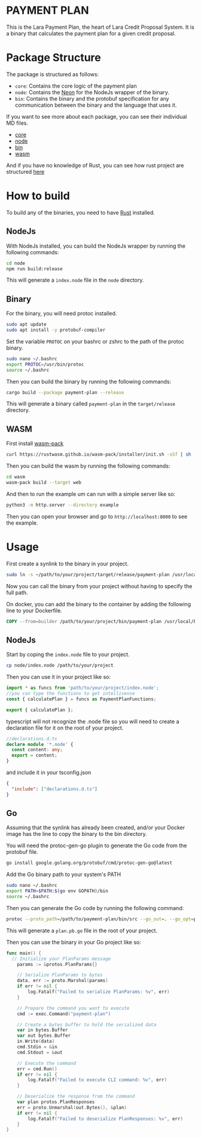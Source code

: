 # PAYMENT PLAN
This is the Lara Payment Plan, the heart of Lara Credit Proposal System. It is a binary that calculates the payment plan for a given credit proposal.

# Package Structure
The package is structured as follows:
- `core`: Contains the core logic of the payment plan
- `node`: Contains the [Neon](https://neon-rs.dev) for the NodeJs wrapper of the binary.
- `bin`: Contains the binary and the protobuf specification for any communication between the binary and the language that uses it.

If you want to see more about each package, you can see their individual MD files.

- [core](docs/core.md)
- [node](docs/node.md)
- [bin](docs/bin.md)
- [wasm](docs/wasm.md)

And if you have no knowledge of Rust, you can see how rust project are structured [here](docs/rust.md)


# How to build

To build any of the binaries, you need to have [Rust](https://www.rust-lang.org/tools/install) installed.

## NodeJs

With NodeJs installed, you can build the NodeJs wrapper by running the following commands:

```bash
cd node
npm run build:release
```

This will generate a `index.node` file in the `node` directory.

## Binary

For the binary, you will need protoc installed.

```bash	
sudo apt update
sudo apt install -y protobuf-compiler
```

Set the variable `PROTOC` on your bashrc or zshrc to the path of the protoc binary.

```bash
sudo nano ~/.bashrc
export PROTOC=/usr/bin/protoc
source ~/.bashrc
```

Then you can build the binary by running the following commands:

```bash
cargo build --package payment-plan --release
```

This will generate a binary called `payment-plan` in the `target/release` directory.

## WASM

First install [wasm-pack](https://github.com/rustwasm/wasm-pack?tab=readme-ov-file)

```bash
curl https://rustwasm.github.io/wasm-pack/installer/init.sh -sSf | sh
```

Then you can build the wasm by running the following commands:

```bash
cd wasm
wasm-pack build --target web  
```

And then to run the example um can run with a simple server like so:

```bash
python3 -m http.server --directory example
```

Then you can open your browser and go to `http://localhost:8000` to see the example.

# Usage
First create a synlink to the binary in your project.

```bash
sudo ln -s ~/path/to/your/project/target/release/payment-plan /usr/local/bin/payment-plan
```
Now you can call the binary from your project without having to specify the full path.

On docker, you can add the binary to the container by adding the following line to your Dockerfile.

```Dockerfile
COPY --from=builder /path/to/your/project/bin/payment-plan /usr/local/bin/payment-plan
```

## NodeJs

Start by coping the `index.node` file to your project.

```bash
cp node/index.node /path/to/your/project
```

Then you can use it in your project like so:

```typescript
import * as funcs from 'path/to/your/project/index.node';
//you can type the functions to get intellisense
const { calculatePlan } = funcs as PaymentPlanFunctions; 

export { calculatePlan };
```

typescript will not recognize the .node file so you will need to create a declaration file for it on the root of your project.

```typescript
//declarations.d.ts
declare module '*.node' {
  const content: any;
  export = content;
}
```

and include it in your tsconfig.json

```json
{
  "include": ["declarations.d.ts"]
}
```

## Go
Assuming that the synlink has already been created, and/or your Docker image has the line to copy the binary to the bin directory.

You will need the protoc-gen-go plugin to generate the Go code from the protobuf file.

```bash
go install google.golang.org/protobuf/cmd/protoc-gen-go@latest
```
Add the Go binary path to your system's PATH

```bash
sudo nano ~/.bashrc
export PATH=$PATH:$(go env GOPATH)/bin
source ~/.bashrc
```

Then you can generate the Go code by running the following command:

```bash
protoc --proto_path=/path/to/payment-plan/bin/src --go_out=. --go_opt=paths=source_relative protos/plan.proto
```

This will generate a `plan.pb.go` file in the root of your project.

Then you can use the binary in your Go project like so:

```go
func main() {
  // Initialize your PlanParams message
	params := &protos.PlanParams{}

	// Serialize PlanParams to bytes
	data, err := proto.Marshal(params)
	if err != nil {
		log.Fatalf("Failed to serialize PlanParams: %v", err)
	}

	// Prepare the command you want to execute
	cmd := exec.Command("payment-plan") 

	// Create a bytes buffer to hold the serialized data
	var in bytes.Buffer
	var out bytes.Buffer
	in.Write(data)
	cmd.Stdin = &in
	cmd.Stdout = &out

	// Execute the command
	err = cmd.Run()
	if err != nil {
		log.Fatalf("Failed to execute CLI command: %v", err)
	}

	// Deserialize the response from the command
	var plan protos.PlanResponses
	err = proto.Unmarshal(out.Bytes(), &plan)
	if err != nil {
		log.Fatalf("Failed to deserialize PlanResponses: %v", err)
	}
}


